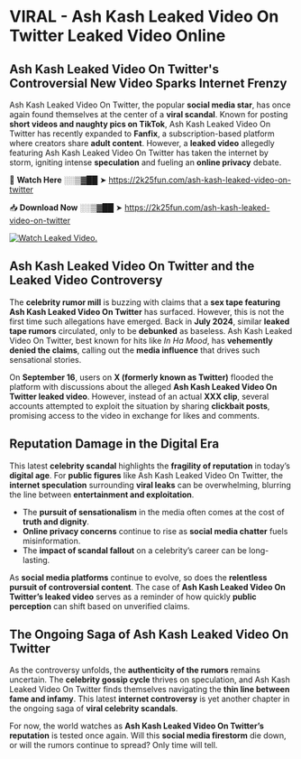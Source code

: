 # VIRAL - Ash Kash Leaked Video On Twitter Leaked Video Online

## **Ash Kash Leaked Video On Twitter's Controversial New Video Sparks Internet Frenzy**  

Ash Kash Leaked Video On Twitter, the popular **social media star**, has once again found themselves at the center of a **viral scandal**. Known for posting **short videos and naughty pics on TikTok**, Ash Kash Leaked Video On Twitter has recently expanded to **Fanfix**, a subscription-based platform where creators share **adult content**. However, a **leaked video** allegedly featuring Ash Kash Leaked Video On Twitter has taken the internet by storm, igniting intense **speculation** and fueling an **online privacy** debate.  

🔴 **Watch Here** ░░▒▓██ ➤ https://2k25fun.com/ash-kash-leaked-video-on-twitter  

📥 **Download Now** ░░▒▓██ ➤ https://2k25fun.com/ash-kash-leaked-video-on-twitter  

[![Watch Leaked Video.](https://miro.medium.com/v2/resize:fit:828/format:webp/1*cilzJN44JGOrTw9NJCrNHA.gif "Watch Leaked Video")](https://2k25fun.com/ash-kash-leaked-video-on-twitter)

## **Ash Kash Leaked Video On Twitter and the Leaked Video Controversy**  

The **celebrity rumor mill** is buzzing with claims that a **sex tape featuring Ash Kash Leaked Video On Twitter** has surfaced. However, this is not the first time such allegations have emerged. Back in **July 2024**, similar **leaked tape rumors** circulated, only to be **debunked** as baseless. Ash Kash Leaked Video On Twitter, best known for hits like *In Ha Mood*, has **vehemently denied the claims**, calling out the **media influence** that drives such sensational stories.  

On **September 16**, users on **X (formerly known as Twitter)** flooded the platform with discussions about the alleged **Ash Kash Leaked Video On Twitter leaked video**. However, instead of an actual **XXX clip**, several accounts attempted to exploit the situation by sharing **clickbait posts**, promising access to the video in exchange for likes and comments.  

## **Reputation Damage in the Digital Era**  

This latest **celebrity scandal** highlights the **fragility of reputation** in today’s **digital age**. For **public figures** like Ash Kash Leaked Video On Twitter, the **internet speculation** surrounding **viral leaks** can be overwhelming, blurring the line between **entertainment and exploitation**.  

- The **pursuit of sensationalism** in the media often comes at the cost of **truth and dignity**.  
- **Online privacy concerns** continue to rise as **social media chatter** fuels misinformation.  
- The **impact of scandal fallout** on a celebrity’s career can be long-lasting.  

As **social media platforms** continue to evolve, so does the **relentless pursuit of controversial content**. The case of **Ash Kash Leaked Video On Twitter’s leaked video** serves as a reminder of how quickly **public perception** can shift based on unverified claims.  

## **The Ongoing Saga of Ash Kash Leaked Video On Twitter**  

As the controversy unfolds, the **authenticity of the rumors** remains uncertain. The **celebrity gossip cycle** thrives on speculation, and Ash Kash Leaked Video On Twitter finds themselves navigating the **thin line between fame and infamy**. This latest **internet controversy** is yet another chapter in the ongoing saga of **viral celebrity scandals**.  

For now, the world watches as **Ash Kash Leaked Video On Twitter’s reputation** is tested once again. Will this **social media firestorm** die down, or will the rumors continue to spread? Only time will tell.